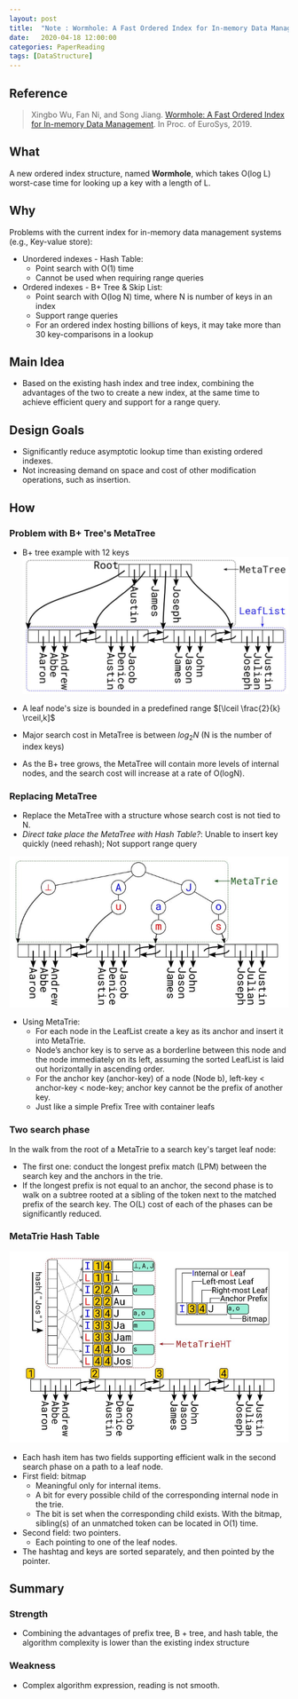 ```yaml
---
layout: post
title:  "Note : Wormhole: A Fast Ordered Index for In-memory Data Management"
date:   2020-04-18 12:00:00
categories: PaperReading
tags: [DataStructure]
---
```


## Reference

> Xingbo Wu, Fan Ni, and Song Jiang. [Wormhole: A Fast Ordered Index for In-memory Data Management](https://dl.acm.org/doi/pdf/10.1145/3302424.3303955?download=true). In Proc. of EuroSys, 2019.

## What

A new ordered index structure, named **Wormhole**, which takes O(log L) worst-case time for looking up a key with a length of L.

<!-- more -->

## Why

Problems with the current index for in-memory data management systems (e.g., Key-value store):

* Unordered indexes - Hash Table:
    * Point search with O(1) time
    * Cannot be used when requiring range queries
* Ordered indexes - B+ Tree & Skip List:
    * Point search with O(log N) time, where N is number of keys in an index
    * Support range queries
    * For an ordered index hosting billions of keys, it may take more than 30 key-comparisons in a lookup

## Main Idea

* Based on the existing hash index and tree index, combining the advantages of the two to create a new index, at the same time to achieve efficient query and support for a range query.

## Design Goals

* Significantly reduce asymptotic lookup time than existing ordered indexes.
* Not increasing demand on space and cost of other modification operations, such as insertion.

## How

### Problem with B+ Tree's MetaTree

* B+ tree example with 12 keys
![b+ tree](img/paperReading/Wormhole-BTree.jpg)

* A leaf node's size is bounded in a predefined range $[\lceil \frac{2}{k} \rceil,k]$
* Major search cost in MetaTree is between $log_2N$ (N is the number of index keys)
* As the B+ tree grows, the MetaTree will contain more levels of internal nodes, and the search cost will increase at a rate of O(logN).

### Replacing MetaTree

* Replace the MetaTree with a structure whose search cost is not tied to N.
* *Direct take place the MetaTree with Hash Table?*: Unable to insert key quickly (need rehash); Not support range query

![MetaTrie](img/paperReading/Wormhole-MetaTrie.jpg)

* Using MetaTrie:
    * For each node in the LeafList create a key as its anchor and insert it into MetaTrie. 
    * Node’s anchor key is to serve as a borderline between this node and the node immediately on its left, assuming the sorted LeafList is laid out horizontally in ascending order.
    * For the anchor key (anchor-key) of a node (Node b), left-key < anchor-key < node-key; anchor key cannot be the prefix of another key.
    * Just like a simple Prefix Tree with container leafs

### Two search phase

In the walk from the root of a MetaTrie to a search key's target leaf node:

* The first one: conduct the longest prefix match (LPM) between the search key and the anchors in the trie.
* If the longest prefix is not equal to an anchor, the second phase is to walk on a subtree rooted at a sibling of the token next to the matched prefix of the search key. The O(L) cost of each of the phases can be significantly reduced.

### MetaTrie Hash Table

![MetaTrie Hash Table](img/paperReading/Wormhole-Hash.jpg)

* Each hash item has two fields supporting efficient walk in the second search phase on a path to a leaf node.
* First field: bitmap
    * Meaningful only for internal items. 
    * A bit for every possible child of the corresponding internal node in the trie.
    * The bit is set when the corresponding child exists. With the bitmap, sibling(s) of an unmatched token can be located in O(1) time.
* Second field: two pointers.
    * Each pointing to one of the leaf nodes.
* The hashtag and keys are sorted separately, and then pointed by the pointer.

## Summary

### Strength

* Combining the advantages of prefix tree, B + tree, and hash table, the algorithm complexity is lower than the existing index structure

### Weakness

* Complex algorithm expression, reading is not smooth.